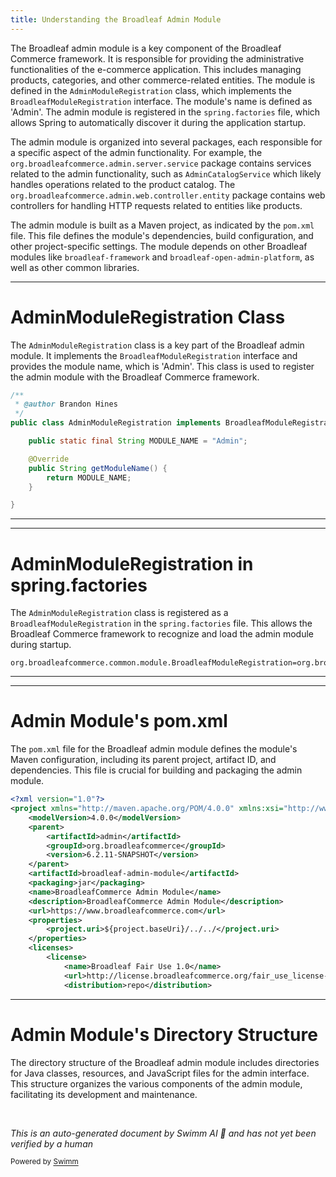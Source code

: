 ```yaml
---
title: Understanding the Broadleaf Admin Module
---
```

The Broadleaf admin module is a key component of the Broadleaf Commerce framework. It is responsible for providing the administrative functionalities of the e-commerce application. This includes managing products, categories, and other commerce-related entities. The module is defined in the `AdminModuleRegistration` class, which implements the `BroadleafModuleRegistration` interface. The module's name is defined as 'Admin'. The admin module is registered in the `spring.factories` file, which allows Spring to automatically discover it during the application startup.

The admin module is organized into several packages, each responsible for a specific aspect of the admin functionality. For example, the `org.broadleafcommerce.admin.server.service` package contains services related to the admin functionality, such as `AdminCatalogService` which likely handles operations related to the product catalog. The `org.broadleafcommerce.admin.web.controller.entity` package contains web controllers for handling HTTP requests related to entities like products.

The admin module is built as a Maven project, as indicated by the `pom.xml` file. This file defines the module's dependencies, build configuration, and other project-specific settings. The module depends on other Broadleaf modules like `broadleaf-framework` and `broadleaf-open-admin-platform`, as well as other common libraries.

<SwmSnippet path="/admin/broadleaf-admin-module/src/main/java/org/broadleafcommerce/admin/config/AdminModuleRegistration.java" line="22">

---

# AdminModuleRegistration Class

The `AdminModuleRegistration` class is a key part of the Broadleaf admin module. It implements the `BroadleafModuleRegistration` interface and provides the module name, which is 'Admin'. This class is used to register the admin module with the Broadleaf Commerce framework.

```java
/**
 * @author Brandon Hines
 */
public class AdminModuleRegistration implements BroadleafModuleRegistration {

    public static final String MODULE_NAME = "Admin";

    @Override
    public String getModuleName() {
        return MODULE_NAME;
    }

}
```

---

</SwmSnippet>

<SwmSnippet path="/admin/broadleaf-admin-module/src/main/resources/META-INF/spring.factories" line="0">

---

# AdminModuleRegistration in spring.factories

The `AdminModuleRegistration` class is registered as a `BroadleafModuleRegistration` in the `spring.factories` file. This allows the Broadleaf Commerce framework to recognize and load the admin module during startup.

```factories
org.broadleafcommerce.common.module.BroadleafModuleRegistration=org.broadleafcommerce.admin.config.AdminModuleRegistration
```

---

</SwmSnippet>

<SwmSnippet path="/admin/broadleaf-admin-module/pom.xml" line="1">

---

# Admin Module's pom.xml

The `pom.xml` file for the Broadleaf admin module defines the module's Maven configuration, including its parent project, artifact ID, and dependencies. This file is crucial for building and packaging the admin module.

```xml
<?xml version="1.0"?>
<project xmlns="http://maven.apache.org/POM/4.0.0" xmlns:xsi="http://www.w3.org/2001/XMLSchema-instance" xsi:schemaLocation="http://maven.apache.org/POM/4.0.0 http://maven.apache.org/xsd/maven-4.0.0.xsd">
    <modelVersion>4.0.0</modelVersion>
    <parent>
        <artifactId>admin</artifactId>
        <groupId>org.broadleafcommerce</groupId>
        <version>6.2.11-SNAPSHOT</version>
    </parent>
    <artifactId>broadleaf-admin-module</artifactId>
    <packaging>jar</packaging>
    <name>BroadleafCommerce Admin Module</name>
    <description>BroadleafCommerce Admin Module</description>
    <url>https://www.broadleafcommerce.com</url>
    <properties>
        <project.uri>${project.baseUri}/../../</project.uri>
    </properties>
    <licenses>
        <license>
            <name>Broadleaf Fair Use 1.0</name>
            <url>http://license.broadleafcommerce.org/fair_use_license-1.0.txt</url>
            <distribution>repo</distribution>
```

---

</SwmSnippet>

# Admin Module's Directory Structure

The directory structure of the Broadleaf admin module includes directories for Java classes, resources, and JavaScript files for the admin interface. This structure organizes the various components of the admin module, facilitating its development and maintenance.

&nbsp;

*This is an auto-generated document by Swimm AI 🌊 and has not yet been verified by a human*

<SwmMeta version="3.0.0" repo-id="Z2l0aHViJTNBJTNBQnJvYWRsZWFmQ29tbWVyY2UtZGVtbyUzQSUzQWdpbGFkbmF2b3Q=" repo-name="BroadleafCommerce-demo" doc-type="overview"><sup>Powered by [Swimm](/)</sup></SwmMeta>
